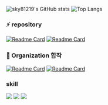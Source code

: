 ![sky81219's GitHub stats](https://github-readme-stats.vercel.app/api?username=sky81219&show_icons=true&line_height=24&theme=synthwave&hide=stars&count_private=true)
![Top Langs](https://github-readme-stats.vercel.app/api/top-langs/?username=sky81219&layout=compact&theme=synthwave)


<h3>⚡ repository</h3>

[![Readme Card](https://github-readme-stats.vercel.app/api/pin/?username=sky81219&repo=CrawlingAnalysis&show_owner=true&theme=dracula)](https://github.com/sky81219/CrawlingAnalysis)
[![Readme Card](https://github-readme-stats.vercel.app/api/pin/?username=sky81219&repo=EMG_classification&show_owner=true&theme=dracula)](https://github.com/sky81219/EMG_classification)

<h3>💬 Organization 합작 </h3>

[![Readme Card](https://github-readme-stats.vercel.app/api/pin/?username=sky81219&repo=ICBM&show_owner=true&theme=dracula)](https://github.com/sky81219/ICBM)
[![Readme Card](https://github-readme-stats.vercel.app/api/pin/?username=sky81219&repo=aiker&show_owner=true&theme=dracula)](https://github.com/sky81219/aiker)

<h3> skill </h3>

<img src="https://img.shields.io/badge/python-#DF3A01?style=flat-square&logo=python&logoColor=white"/>
<img src="https://img.shields.io/badge/python-3DDC84?style=flat-square&logo=python&logoColor=white"/>
<img src="https://img.shields.io/badge/python-3DDC84?style=flat-square&logo=python&logoColor=white"/>
